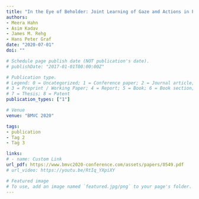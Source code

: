 ```yaml
---
title: "In the Eye of Beholder: Joint Learning of Gaze and Actions in First Person Video"
authors:
- Meera Hahn 
- Asim Kadav
- James M. Rehg
- Hans Peter Graf
date: "2020-07-01"
doi: ""

# Schedule page publish date (NOT publication's date).
# publishDate: "2017-01-01T00:00:00Z"

# Publication type.
# Legend: 0 = Uncategorized; 1 = Conference paper; 2 = Journal article;
# 3 = Preprint / Working Paper; 4 = Report; 5 = Book; 6 = Book section;
# 7 = Thesis; 8 = Patent
publication_types: ["1"]

# Venue
venue: "BMVC 2020"

tags:
- publication
- Tag 2
- Tag 3

links:
# - name: Custom Link
url_pdf: https://www.bmvc2020-conference.com/assets/papers/0549.pdf
# url_video: https://youtu.be/RtIq_YXpiXY

# Featured image
# To use, add an image named `featured.jpg/png` to your page's folder. 
---
```

